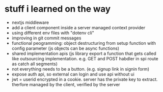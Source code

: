 # stuff i learned on the way
- nextjs middleware
- add a client component inside a server managed context provider
- using different env files with "dotenv cli"
- improving in git commit messages
- functional peogramming: object destructuring from setup function with config parameter (js objects can be async functions)
- shared implementation apis (js library export a function that gets called like outsourcing implementation. e.g. GET and POST habdler in spi route as catch all segments)
- not everything needs to be a button. (e.g. signup link in signin form)
- expose auth api, so external can login and use api without ui
- jwt = userid encrypted in a cookie. server has the private key to extract. therfore managed by the client, verified by the server
